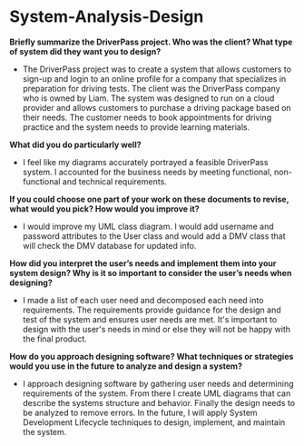 # System-Analysis-Design

**Briefly summarize the DriverPass project. Who was the client? What type of system did they want you to design?**
* The DriverPass project was to create a system that allows customers to sign-up and login to an online profile for a company that specializes in preparation for driving tests. The client was the DriverPass company who is owned by Liam. The system was designed to run on a cloud provider and allows customers to purchase a driving package based on their needs. The customer needs to book appointments for driving practice and the system needs to provide learning materials. 

**What did you do particularly well?**
* I feel like my diagrams accurately portrayed a feasible DriverPass system. I accounted for the business needs by meeting functional, non-functional and technical requirements. 

**If you could choose one part of your work on these documents to revise, what would you pick? How would you improve it?**
* I would improve my UML class diagram. I would add username and password attributes to the User class and would add a DMV class that will check the DMV database for updated info. 

**How did you interpret the user’s needs and implement them into your system design? Why is it so important to consider the user’s needs when designing?**
* I made a list of each user need and decomposed each need into requirements. The requirements provide guidance for the design and test of the system and ensures user needs are met. It's important to design with the user's needs in mind or else they will not be happy with the final product. 

**How do you approach designing software? What techniques or strategies would you use in the future to analyze and design a system?**
* I approach designing software by gathering user needs and determining requirements of the system. From there I create UML diagrams that can describe the systems structure and behavior. Finally the design needs to be analyzed to remove errors. In the future, I will apply System Development Lifecycle techniques to design, implement, and maintain the system.
